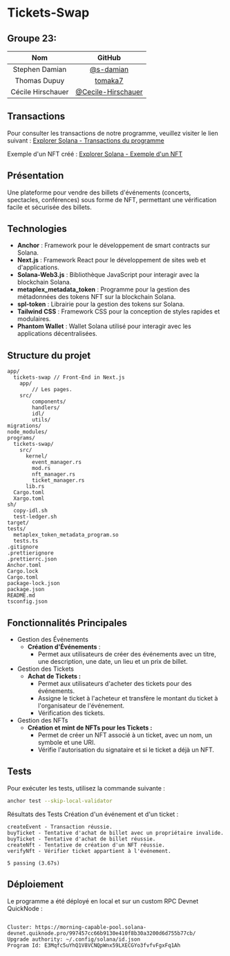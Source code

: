 # Tickets-Swap

## Groupe 23:
| Nom | GitHub |
|:----:|:---:|
| Stephen Damian | [@s-damian](https://github.com/s-damian) |
| Thomas Dupuy | [tomaka7](https://github.com/tomaka7) |
| Cécile Hirschauer | [@Cecile-Hirschauer](https://github.com/Cecile-Hirschauer) |


## Transactions

Pour consulter les transactions de notre programme, veuillez visiter le lien suivant : [Explorer Solana - Transactions du programme](https://explorer.solana.com/address/E3Mqfc5uYhQ1V8VCNQpWnx59LXECGYo3fvfvFgxFq1Ah?cluster=devnet)

Exemple d'un NFT créé : [Explorer Solana - Exemple d'un NFT](https://explorer.solana.com/address/NNZTRskfa387bCwZv28MyHwqmJt9qRqRxK2cskfBzTf?cluster=devnet)


## Présentation

Une plateforme pour vendre des billets d'événements (concerts, spectacles, conférences) sous forme de NFT, permettant une vérification facile et sécurisée des billets.

## Technologies

- **Anchor** : Framework pour le développement de smart contracts sur Solana.
- **Next.js** : Framework React pour le développement de sites web et d'applications.
- **Solana-Web3.js** : Bibliothèque JavaScript pour interagir avec la blockchain Solana.
- **metaplex_metadata_token** : Programme pour la gestion des métadonnées des tokens NFT sur la blockchain Solana.
- **spl-token** : Librairie pour la gestion des tokens sur Solana.
- **Tailwind CSS** : Framework CSS pour la conception de styles rapides et modulaires.
- **Phantom Wallet** : Wallet Solana utilisé pour interagir avec les applications décentralisées.

## Structure du projet

```plaintext
app/
  tickets-swap // Front-End in Next.js
    app/
        // Les pages.
    src/
        components/
        handlers/
        idl/
        utils/
migrations/
node_modules/
programs/
  tickets-swap/
    src/
      kernel/
        event_manager.rs
        mod.rs
        nft_manager.rs
        ticket_manager.rs
      lib.rs
  Cargo.toml
  Xargo.toml
sh/
  copy-idl.sh
  test-ledger.sh
target/
tests/
  metaplex_token_metadata_program.so
  tests.ts
.gitignore
.prettierignore
.prettierrc.json
Anchor.toml
Cargo.lock
Cargo.toml
package-lock.json
package.json
README.md
tsconfig.json
```

## Fonctionnalités Principales
- Gestion des Événements
    - **Création d'Événements** :
        - Permet aux utilisateurs de créer des événements avec un titre, une description, une date, un lieu et un prix de billet.
- Gestion des Tickets
    - **Achat de Tickets :**
        - Permet aux utilisateurs d'acheter des tickets pour des événements.
        - Assigne le ticket à l'acheteur et transfère le montant du ticket à l'organisateur de l'événement.
        - Vérification des tickets.
- Gestion des NFTs
    - **Création et mint de NFTs pour les Tickets :**
        - Permet de créer un NFT associé à un ticket, avec un nom, un symbole et une URI.
        - Vérifie l'autorisation du signataire et si le ticket a déjà un NFT.

## Tests
Pour exécuter les tests, utilisez la commande suivante :

```bash
anchor test --skip-local-validator
```

Résultats des Tests
Création d'un événement et d'un ticket :
```
createEvent - Transaction réussie.
buyTicket - Tentative d'achat de billet avec un propriétaire invalide.
buyTicket - Tentative d'achat de billet réussie.
createNft - Tentative de création d'un NFT réussie.
verifyNft - Vérifier ticket appartient à l'événement.

5 passing (3.67s)
```
## Déploiement
Le programme a été déployé en local et sur un custom RPC Devnet QuickNode :

```

Cluster: https://morning-capable-pool.solana-devnet.quiknode.pro/997457cc66b9130e410f8b30a3200d6d755b77cb/
Upgrade authority: ~/.config/solana/id.json
Program Id: E3Mqfc5uYhQ1V8VCNQpWnx59LXECGYo3fvfvFgxFq1Ah
```

